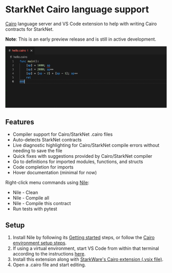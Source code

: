 # StarkNet Cairo language support

[Cairo](https://www.cairo-lang.org/) language server and VS Code extension to help with writing Cairo contracts for StarkNet.

**Note**: This is an early preview release and is still in active development.

![](images/main.gif)

## Features

- Compiler support for Cairo/StarkNet .cairo files
- Auto-detects StarkNet contracts
- Live diagnostic highlighting for Cairo/StarkNet compile errors without needing to save the file
- Quick fixes with suggestions provided by Cairo/StarkNet compiler
- Go to definitions for imported modules, functions, and structs 
- Code completion for imports
- Hover documentation (minimal for now)

Right-click menu commands using [Nile](https://github.com/OpenZeppelin/nile):
- Nile - Clean
- Nile - Compile all
- Nile - Compile this contract
- Run tests with pytest

## Setup

1. Install Nile by following its [Getting started](https://github.com/OpenZeppelin/nile#getting-started) steps, or follow the [Cairo environment setup steps](https://www.cairo-lang.org/docs/quickstart.html).
3. If using a virtual environment, start VS Code from within that terminal according to the instructions [here](https://www.cairo-lang.org/docs/quickstart.html#visual-studio-code-setup).
4. Install this extension along with [StarkWare's Cairo extension (.vsix file)](https://github.com/starkware-libs/cairo-lang/releases).
5. Open a .cairo file and start editing.
